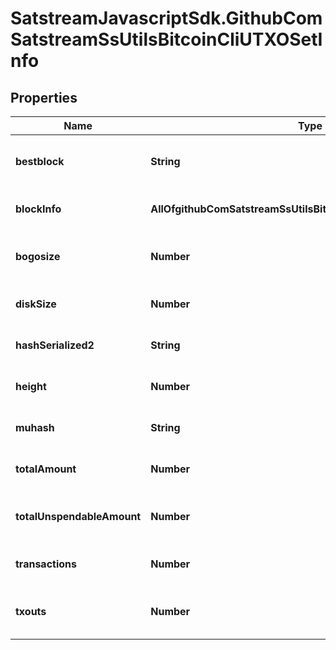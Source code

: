 # SatstreamJavascriptSdk.GithubComSatstreamSsUtilsBitcoinCliUTXOSetInfo

## Properties
Name | Type | Description | Notes
------------ | ------------- | ------------- | -------------
**bestblock** | **String** | The hash of the block at which these statistics are calculated | [optional] 
**blockInfo** | **AllOfgithubComSatstreamSsUtilsBitcoinCliUTXOSetInfoBlockInfo** | Info on amounts in the block at this height | [optional] 
**bogosize** | **Number** | Database-independent metric indicating the UTXO set size | [optional] 
**diskSize** | **Number** | The estimated size of the chainstate on disk | [optional] 
**hashSerialized2** | **String** | The serialized hash (only for hash_serialized_2) | [optional] 
**height** | **Number** | The block height of the returned statistics | [optional] 
**muhash** | **String** | The serialized hash (only for muhash) | [optional] 
**totalAmount** | **Number** | The total amount of coins in the UTXO set | [optional] 
**totalUnspendableAmount** | **Number** | Total amount permanently excluded from UTXO set | [optional] 
**transactions** | **Number** | The number of transactions with unspent outputs | [optional] 
**txouts** | **Number** | The number of unspent transaction outputs | [optional] 
